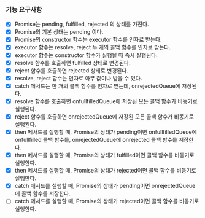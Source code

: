 ### 기능 요구사항

- [x] Promise는 pending, fulfilled, rejected 의 상태를 가진다.
- [x] Promise의 기본 상태는 pending 이다.
- [x] Promise의 constructor 함수는 executor 함수를 인자로 받는다.
- [x] executor 함수는 resolve, reject 두 개의 콜백 함수를 인자로 받는다.
- [x] executor 함수는 constructor 함수가 실행될 때 즉시 실행된다.
- [x] resolve 함수를 호출하면 fulfilled 상태로 변경된다.
- [x] reject 함수를 호출하면 rejected 상태로 변경된다.
- [x] resolve, reject 함수는 인자로 아무 값이나 받을 수 있다.
- [x] catch 메서드는 한 개의 콜백 함수를 인자로 받는데, onrejectedQueue에 저장된다.
- [x] resolve 함수를 호출하면 onfullfilledQueue에 저장된 모든 콜백 함수가 비동기로 실행된다.
- [x] reject 함수를 호출하면 onrejectedQueue에 저장된 모든 콜백 함수가 비동기로 실행된다.
- [x] then 메서드를 실행할 때, Promise의 상태가 pending이면 onfullfilledQueue에 onfullfilled 콜백 함수를, onrejectedQueue에 onrejected 콜백 함수를 저장한다.
- [x] then 메서드를 실행할 때, Promise의 상태가 fulfilled이면 콜백 함수를 비동기로 실행한다.
- [x] then 메서드를 실행할 때, Promise의 상태가 rejected이면 콜백 함수를 비동기로 실행한다.
- [x] catch 메서드를 실행할 때, Promise의 상태가 pending이면 onrejectedQueue에 콜백 함수를 저장한다.
- [ ] catch 메서드를 실행할 때, Promise의 상태가 rejected이면 콜백 함수를 비동기로 실행한다.
